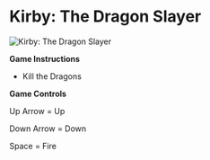 # Kirby: The Dragon Slayer

![Kirby: The Dragon Slayer](https://i.imgur.com/obYyBbN.png)

**Game Instructions**

- Kill the Dragons

**Game Controls**

Up Arrow = Up

Down Arrow = Down

Space = Fire
